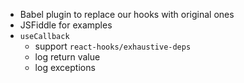 * Babel plugin to replace our hooks with original ones
* JSFiddle for examples
* `useCallback`
  - support `react-hooks/exhaustive-deps`
  - log return value
  - log exceptions
